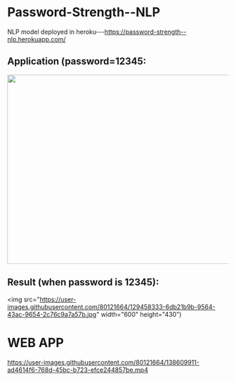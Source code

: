 # Password-Strength--NLP
NLP model deployed in heroku---https://password-strength--nlp.herokuapp.com/


## Application (password=12345:
<img src="https://user-images.githubusercontent.com/80121664/129458383-cb9cc883-0d4d-4224-a8b3-52e346804406.jpg" width="600" height="430">

## Result (when password is 12345):
<img src="https://user-images.githubusercontent.com/80121664/129458333-6db21b9b-9564-43ac-9654-2c76c9a7a57b.jpg" width="600" height="430")

# WEB APP
https://user-images.githubusercontent.com/80121664/138609911-ad4614f6-768d-45bc-b723-efce244857be.mp4

